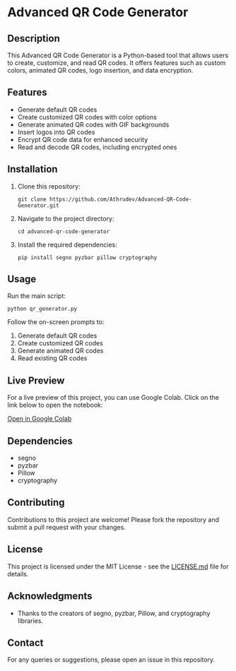 # Advanced QR Code Generator

## Description
This Advanced QR Code Generator is a Python-based tool that allows users to create, customize, and read QR codes. It offers features such as custom colors, animated QR codes, logo insertion, and data encryption.

## Features
- Generate default QR codes
- Create customized QR codes with color options
- Generate animated QR codes with GIF backgrounds
- Insert logos into QR codes
- Encrypt QR code data for enhanced security
- Read and decode QR codes, including encrypted ones

## Installation

1. Clone this repository:
   ```
   git clone https://github.com/Athrudev/Advanced-QR-Code-Generator.git
   ```

2. Navigate to the project directory:
   ```
   cd advanced-qr-code-generator
   ```

3. Install the required dependencies:
   ```
   pip install segno pyzbar pillow cryptography
   ```

## Usage

Run the main script:
```
python qr_generator.py
```

Follow the on-screen prompts to:
1. Generate default QR codes
2. Create customized QR codes
3. Generate animated QR codes
4. Read existing QR codes

## Live Preview

For a live preview of this project, you can use Google Colab. Click on the link below to open the notebook:

[Open in Google Colab](https://colab.research.google.com/drive/14YPJViLN5e4HMbVxolQsX1RgfdrpFRQf?usp=sharing)



## Dependencies
- segno
- pyzbar
- Pillow
- cryptography

## Contributing
Contributions to this project are welcome! Please fork the repository and submit a pull request with your changes.

## License
This project is licensed under the MIT License - see the [LICENSE.md](LICENSE.md) file for details.

## Acknowledgments
- Thanks to the creators of segno, pyzbar, Pillow, and cryptography libraries.

## Contact
For any queries or suggestions, please open an issue in this repository.


